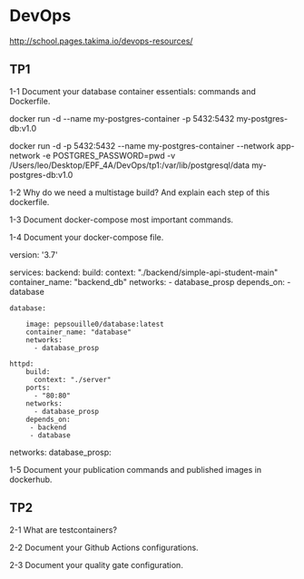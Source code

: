 # DevOps
http://school.pages.takima.io/devops-resources/

## TP1


1-1 Document your database container essentials: commands and Dockerfile.

docker run -d --name my-postgres-container -p 5432:5432 my-postgres-db:v1.0

docker run -d -p 5432:5432 --name my-postgres-container --network app-network -e POSTGRES_PASSWORD=pwd -v /Users/leo/Desktop/EPF_4A/DevOps/tp1:/var/lib/postgresql/data my-postgres-db:v1.0



1-2 Why do we need a multistage build? And explain each step of this dockerfile.


1-3 Document docker-compose most important commands. 


1-4 Document your docker-compose file.

version: '3.7'

services:
    backend:
        build:
          context: "./backend/simple-api-student-main"
        container_name: "backend_db"
        networks:
          - database_prosp
        depends_on:
          - database


    database:
        
        image: pepsouille0/database:latest
        container_name: "database"
        networks:
          - database_prosp

    httpd:
        build:
          context: "./server"
        ports:
          - "80:80"
        networks:
          - database_prosp
        depends_on:
         - backend
         - database

networks:
    database_prosp:



1-5 Document your publication commands and published images in dockerhub.



## TP2

2-1 What are testcontainers?

2-2 Document your Github Actions configurations.

2-3 Document your quality gate configuration.


